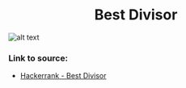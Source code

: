 <h1 align="center">Best Divisor</h1>

![alt text](https://images2.imgbox.com/40/69/vwbHUoOI_o.png?raw=true)


### Link to source: 
- <a href="https://www.hackerrank.com/challenges/best-divisor/problem">Hackerrank - Best Divisor</a>

